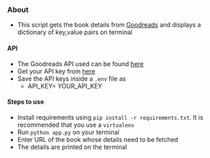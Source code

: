 ### About

- This script gets the book details from [Goodreads](https://www.goodreads.com/) and displays a dictionary of key,value pairs on terminal

#### API
- The Goodreads API used can be found [here](https://www.goodreads.com/api/index#book.show)
- Get your API key from [here](https://www.goodreads.com/api/keys)
- Save the API keys inside a `.env` file as 
    - API_KEY= YOUR_API_KEY

#### Steps to use

- Install requirements using `pip install -r requirements.txt`. It is recommended that you use a `virtualenv`
- Run `python app.py` on your terminal
- Enter URL of the book whose details need to be fetched
- The details are printed on the terminal